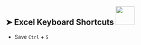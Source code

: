 ## ➤ Excel Keyboard Shortcuts   <img src="https://media.giphy.com/media/WUlplcMpOCEmTGBtBW/giphy.gif" width="50">
* Save  ```Ctrl``` + ```S```
